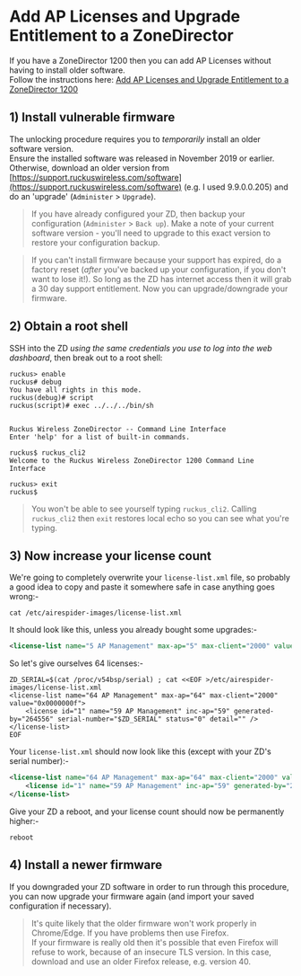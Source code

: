 # Add AP Licenses and Upgrade Entitlement to a ZoneDirector

If you have a ZoneDirector 1200 then you can add AP Licenses without having to install older software.  
Follow the instructions here: [Add AP Licenses and Upgrade Entitlement to a ZoneDirector 1200](ZD1200LicensesAndSupport.md)

## 1) Install vulnerable firmware
The unlocking procedure requires you to *temporarily* install an older software version.  
Ensure the installed software was released in November 2019 or earlier. Otherwise, download an older version from [https://support.ruckuswireless.com/software](https://support.ruckuswireless.com/software) (e.g. I used 9.9.0.0.205) and do an 'upgrade' (`Administer` > `Upgrade`).

> If you have already configured your ZD, then backup your configuration (`Administer` > `Back up`). Make a note of your current software version - you'll need to upgrade to this exact version to restore your configuration backup.

> If you can't install firmware because your support has expired, do a factory reset (_after_ you've backed up your configuration, if you don't want to lose it!). So long as the ZD has internet access then it will grab a 30 day support entitlement. Now you can upgrade/downgrade your firmware.

## 2) Obtain a root shell
SSH into the ZD *using the same credentials you use to log into the web dashboard*, then break out to a root shell:

```console
ruckus> enable 
ruckus# debug 
You have all rights in this mode.
ruckus(debug)# script 
ruckus(script)# exec ../../../bin/sh


Ruckus Wireless ZoneDirector -- Command Line Interface
Enter 'help' for a list of built-in commands.

ruckus$ ruckus_cli2
Welcome to the Ruckus Wireless ZoneDirector 1200 Command Line Interface

ruckus> exit
ruckus$
```

> You won't be able to see yourself typing `ruckus_cli2`. Calling `ruckus_cli2` then `exit` restores local echo so you can see what you're typing.

## 3) Now increase your license count

We're going to completely overwrite your `license-list.xml` file, so probably a good idea to copy and paste it somewhere safe in case anything goes wrong:-

```console
cat /etc/airespider-images/license-list.xml
```
It should look like this, unless you already bought some upgrades:-
```xml
<license-list name="5 AP Management" max-ap="5" max-client="2000" value="0x0000000f" />
```

So let's give ourselves 64 licenses:-
```console
ZD_SERIAL=$(cat /proc/v54bsp/serial) ; cat <<EOF >/etc/airespider-images/license-list.xml
<license-list name="64 AP Management" max-ap="64" max-client="2000" value="0x0000000f">
    <license id="1" name="59 AP Management" inc-ap="59" generated-by="264556" serial-number="$ZD_SERIAL" status="0" detail="" />
</license-list>
EOF
```

Your `license-list.xml` should now look like this (except with your ZD's serial number):-
```xml
<license-list name="64 AP Management" max-ap="64" max-client="2000" value="0x0000000f">
    <license id="1" name="59 AP Management" inc-ap="59" generated-by="264556" serial-number="000000000000" status="0" detail="" />
</license-list>
```

Give your ZD a reboot, and your license count should now be permanently higher:-
```console
reboot
```

## 4) Install a newer firmware
If you downgraded your ZD software in order to run through this procedure, you can now upgrade your firmware again (and import your saved configuration if necessary).

> It's quite likely that the older firmware won't work properly in Chrome/Edge. If you have problems then use Firefox.  
If your firmware is really old then it's possible that even Firefox will refuse to work, because of an insecure TLS version. In this case, download and use an older Firefox release, e.g. version 40.
